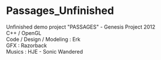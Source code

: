 # Passages_Unfinished
Unfinished demo project "PASSAGES" - Genesis Project 2012  
C++ / OpenGL  
Code / Design / Modeling : Erk  
GFX : Razorback  
Musics : HJE - Sonic Wandered  
